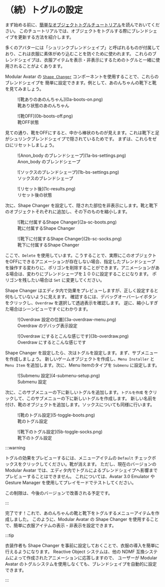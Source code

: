 ﻿---
sidebar_position: 4
---

# （続）トグルの設定

まず始める前に、[簡単なオブジェクトトグルチュートリアル](/docs/tutorials/object_toggle/)を読んでおいてください。
このチュートリアルでは、オブジェクトをトグルする際にブレンドシェイプを更新する方法を紹介します。

多くのアバターには「シュリンクブレンドシェイプ」と呼ばれるものが付属しており、これは衣服に素体がめり込むことを防ぐために使われます。
これらのブレンドシェイプは、衣服アイテムを表示・非表示にするためのトグルと一緒に使用されることがよくあります。

Modular Avatar の [`Shape Changer`](/docs/reference/reactive-components/shape-changer/) コンポーネントを使用することで、これらのブレンドシェイプを
簡単に設定できます。例として、あのんちゃんの靴下と靴を見てみましょう。

<div style={{"display": "flex", "flex-direction": "row"}}>
<figure>
![靴ありのあのんちゃん](0a-boots-on.png)
<figcaption>靴あり状態のあのんちゃん</figcaption>
</figure>

<figure>
![靴OFF](0b-boots-off.png)
<figcaption>靴OFF状態</figcaption>
</figure>
</div>

見ての通り、靴をOFFにすると、中から棒状のものが見えます。これは靴下と足がシュリンクブレンドシェイプで隠されているためです。
まずは、これらをゼロにリセットしましょう。

<div style={{"display": "flex", "flex-direction": "row"}}>
<figure>
![Anon_body のブレンドシェープ](1a-bs-settings.png)
<figcaption>Anon_body のブレンドシェープ</figcaption>
</figure>

<figure>
![ソックスのブレンドシェープ](1b-bs-settings.png)
<figcaption>ソックスのブレンドシェープ</figcaption>
</figure>
</div>

<figure>
![リセット後](1c-results.png)
<figcaption>リセット後の状態</figcaption>
</figure>

次に、Shape Changer を設定して、隠された部位を非表示にします。靴と靴下のオブジェクトそれぞれに追加し、その下のものを縮小します。

<div style={{"display": "flex", "flex-direction": "row"}}>
<figure>
![靴に付属するShape Changer](2a-sc-boots.png)
<figcaption>靴に付属するShape Changer</figcaption>
</figure>

<figure>
![靴下に付属するShape Changer](2b-sc-socks.png)
<figcaption>靴下に付属するShape Changer</figcaption>
</figure>
</div>

ここで、`Delete` を使用しています。こうすることで、実際にこのオブジェクトをOFFにできるアニメーションが存在しない場合、指定したブレンドシェープ
を操作する変わりに、ポリゴンを削除することができます。アニメーションがある場合は、変わりにブレンドシェープを１００に設定することになります。
ポリゴンを残したい場合は `Set` に変更してください。

Shape Changer はエディタ内で効果をプレビューしますが、正しく設定すると何もしていないように見えます。
確認するには、デバッグオーバーレイボタンをクリックし、`Overdraw` を選択して透過表示を確認します。
逆に、縮小しすぎた場合はシーンビューですぐにわかります。

<div style={{"display": "flex", "flex-direction": "row"}}>
<figure style={{"width": "100%"}}>
![Overdraw 設定の位置](3a-overdraw-menu.png)
<figcaption>Overdraw のデバッグ表示設定</figcaption>
</figure>

<figure>
![Overdraw にするとこんな感じです](3b-overdraw.png)
<figcaption>Overdraw にするとこんな感じです</figcaption>
</figure>
</div>

Shape Changer を設定したら、次はトグルを設定します。まず、サブメニューを作成しましょう。
新しいゲームオブジェクトを作成し、`Menu Installer` と `Menu Item` を追加します。次に、Menu Itemのタイプを `Submenu` に設定します。

<div style={{"display": "flex", "flex-direction": "row", "justify-content": "center"}}>
<figure>
![Submenu 設定](4-submenu-setup.png)
<figcaption>Submenu 設定</figcaption>
</figure>
</div>

次に、このサブメニューの下に新しいトグルを追加します。`トグルを作成` をクリックして、このサブメニューの下に新しいトグルを作成します。
新しい名前を付け、靴のオブジェクトを追加します。ソックスについても同様に行います。

<div style={{"display": "flex", "flex-direction": "row", "justify-content": "center"}}>
<figure>
![靴のトグル設定](5-toggle-boots.png)
<figcaption>靴のトグル設定</figcaption>
</figure>

<figure>
![靴下のトグル設定](5b-toggle-socks.png)
<figcaption>靴下のトグル設定</figcaption>
</figure>
</div>

:::warning

トグルの効果をプレビューするには、メニューアイテムの `Default` チェックボックスをクリックしてください。靴が消えます。
ただし、現在のバージョンの Modular Avatar では、エディタ内でトグルによるブレンドシェイプへ影響までプレビューすることはできません。
これについては、Avatar 3.0 Emulator や Gesture Manager を使用してプレイモードでテストしてください。

この制限は、今後のバージョンで改善される予定です。

:::

完了です！これで、あのんちゃんの靴と靴下をトグルするメニューアイテムを作成しました。
このように、Modular Avatar の Shape Changer を使用することで、簡単に衣服アイテムの表示・非表示を設定できます。

:::tip

衣装作者も Shape Changer を事前に設定しておくことで、衣服の導入を簡単に行えるようになります。
Reactive Object システムは、他の NDMF 互換システムによって作成されたアニメーションに応答しますので、
ユーザーが Modular Avatar のトグルシステムを使用しなくても、ブレンドシェイプを自動的に設定できます。

:::